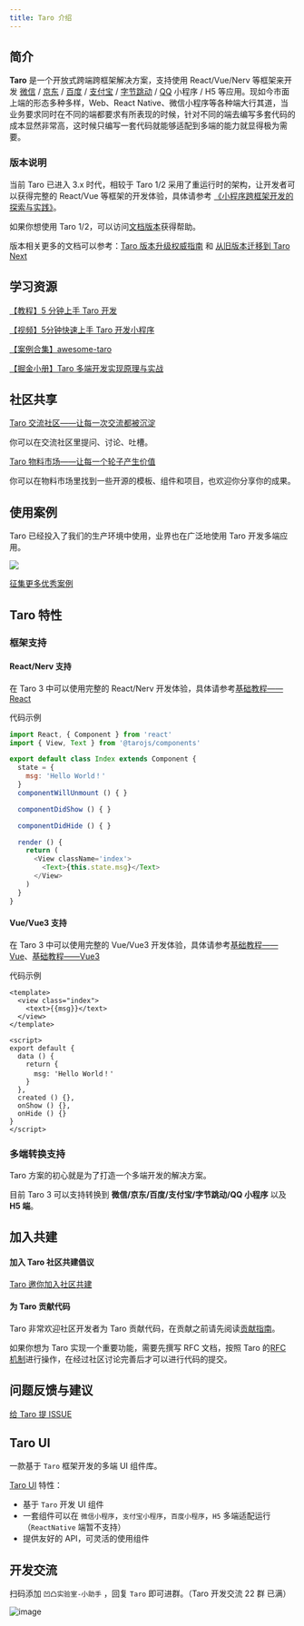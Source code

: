 ```yaml
---
title: Taro 介绍
---
```


## 简介

**Taro** 是一个开放式跨端跨框架解决方案，支持使用 React/Vue/Nerv 等框架来开发 [微信](https://mp.weixin.qq.com/) / [京东](https://mp.jd.com/?entrance=taro) / [百度](https://smartprogram.baidu.com/) / [支付宝](https://mini.open.alipay.com/) / [字节跳动](https://developer.toutiao.com/) / [QQ](https://q.qq.com/) 小程序 / H5 等应用。现如今市面上端的形态多种多样，Web、React Native、微信小程序等各种端大行其道，当业务要求同时在不同的端都要求有所表现的时候，针对不同的端去编写多套代码的成本显然非常高，这时候只编写一套代码就能够适配到多端的能力就显得极为需要。

### 版本说明

当前 Taro 已进入 3.x 时代，相较于 Taro 1/2 采用了重运行时的架构，让开发者可以获得完整的 React/Vue 等框架的开发体验，具体请参考 [《小程序跨框架开发的探索与实践》](https://mp.weixin.qq.com/s?__biz=MzU3NDkzMTI3MA==&mid=2247483770&idx=1&sn=ba2cdea5256e1c4e7bb513aa4c837834)。

如果你想使用 Taro 1/2，可以访问[文档版本](/versions)获得帮助。

版本相关更多的文档可以参考：[Taro 版本升级权威指南](/blog/2020-09-01-taro-versions) 和 [从旧版本迁移到 Taro Next](./migration)

## 学习资源

[【教程】5 分钟上手 Taro 开发](https://docs.taro.zone/taro/docs/guide)

[【视频】5分钟快速上手 Taro 开发小程序](https://mp.weixin.qq.com/s?__biz=MzU3NDkzMTI3MA==&mid=2247484205&idx=1&sn=935bb7a35c11c33563eeb7c3aaca3321&chksm=fd2bab04ca5c2212b4cd8aeb5858bd08517aeb31e20727b22d1eee00b394184e7e61359e7dd9&token=1180618535&lang=zh_CN#rd)

[【案例合集】awesome-taro](https://github.com/NervJS/awesome-taro)

[【掘金小册】Taro 多端开发实现原理与实战](https://juejin.im/book/5b73a131f265da28065fb1cd?referrer=5ba228f16fb9a05d3251492d)



## 社区共享

[Taro 交流社区——让每一次交流都被沉淀](http://taro-club.jd.com/)

你可以在交流社区里提问、讨论、吐槽。

[Taro 物料市场——让每一个轮子产生价值](http://taro-ext.jd.com/)

你可以在物料市场里找到一些开源的模板、组件和项目，也欢迎你分享你的成果。

## 使用案例

Taro 已经投入了我们的生产环境中使用，业界也在广泛地使用 Taro 开发多端应用。

<a href="https://nervjs.github.io/taro-user-cases/"><img src="https://raw.githubusercontent.com/NervJS/taro-user-cases/master/user-cases.jpg" /></a>

[征集更多优秀案例](https://github.com/NervJS/taro/issues/244)

## Taro 特性

### 框架支持

#### React/Nerv 支持

在 Taro 3 中可以使用完整的 React/Nerv 开发体验，具体请参考[基础教程——React](https://nervjs.github.io/taro/docs/react)

代码示例

```javascript
import React, { Component } from 'react'
import { View, Text } from '@tarojs/components'

export default class Index extends Component {
  state = {
    msg: 'Hello World！'
  }
  componentWillUnmount () { }

  componentDidShow () { }

  componentDidHide () { }

  render () {
    return (
      <View className='index'>
        <Text>{this.state.msg}</Text>
      </View>
    )
  }
}
```

#### Vue/Vue3 支持

在 Taro 3 中可以使用完整的 Vue/Vue3 开发体验，具体请参考[基础教程——Vue](./vue)、[基础教程——Vue3](./vue3)

代码示例

```vue
<template>
  <view class="index">
    <text>{{msg}}</text>
  </view>
</template>

<script>
export default {
  data () {
    return {
      msg: 'Hello World！'
    }
  },
  created () {},
  onShow () {},
  onHide () {}
}
</script>
```

### 多端转换支持

Taro 方案的初心就是为了打造一个多端开发的解决方案。

目前 Taro 3 可以支持转换到 **微信/京东/百度/支付宝/字节跳动/QQ 小程序** 以及  **H5 端**。

## 加入共建

#### 加入 Taro 社区共建倡议

[Taro 邀你加入社区共建](https://github.com/NervJS/taro/issues/4714)

#### 为 Taro 贡献代码

Taro 非常欢迎社区开发者为 Taro 贡献代码，在贡献之前请先阅读[贡献指南](https://nervjs.github.io/taro/docs/CONTRIBUTING.html)。

如果你想为 Taro 实现一个重要功能，需要先撰写 RFC  文档，按照 Taro 的[RFC 机制](https://github.com/NervJS/taro-rfcs)进行操作，在经过社区讨论完善后才可以进行代码的提交。

## 问题反馈与建议

[给 Taro 提 ISSUE](https://nervjs.github.io/taro-issue-helper/)


## Taro UI

一款基于 `Taro` 框架开发的多端 UI 组件库。

[Taro UI](https://taro-ui.jd.com) 特性：

- 基于 `Taro` 开发 UI 组件
- 一套组件可以在 `微信小程序`，`支付宝小程序`，`百度小程序`，`H5` 多端适配运行（`ReactNative` 端暂不支持）
- 提供友好的 API，可灵活的使用组件

## 开发交流

扫码添加 `凹凸实验室-小助手` ，回复 `Taro` 即可进群。（Taro 开发交流 22 群 已满）

![image](https://storage.jd.com/taro-jd-com/static/wechaty.png)

